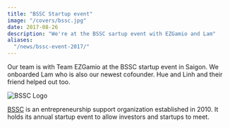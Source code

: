 ```yaml
---
title: "BSSC Startup event"
image: "/covers/bssc.jpg"
date: 2017-08-26
description: "We're at the BSSC sartup event with EZGamio and Lam"
aliases:
  "/news/bssc-event-2017/"
---
```



Our team is with Team EZGamio at the BSSC startup event in Saigon. We onboarded Lam who is also our newest cofounder. Hue and Linh and their friend helped out too. 

![BSSC Logo](https://sorasystem.sirv.com/logos/bssc.png)

[BSSC](https://www.bssc.vn) is an entrepreneurship support organization established in 2010. It holds its annual startup event to allow investors and startups to meet. 
